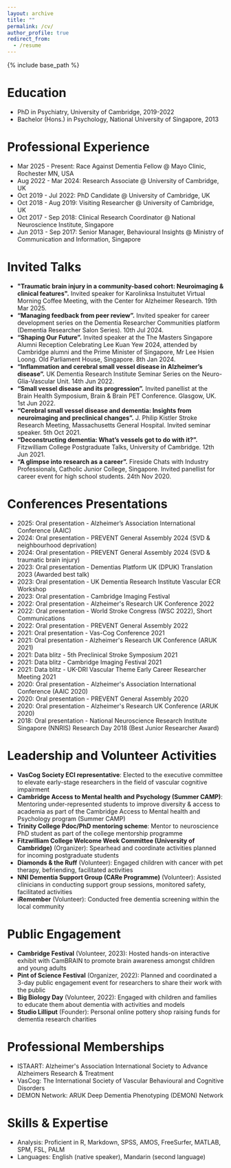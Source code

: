 ```yaml
---
layout: archive
title: ""
permalink: /cv/
author_profile: true
redirect_from:
  - /resume
---
```


{% include base_path %}



Education
======
* PhD in Psychiatry, University of Cambridge, 2019-2022
* Bachelor (Hons.) in Psychology, National University of Singapore, 2013


Professional Experience
======
* Mar 2025 - Present:   Race Against Dementia Fellow @ Mayo Clinic, Rochester MN, USA
* Aug 2022 - Mar 2024:  Research Associate @ University of Cambridge, UK
* Oct 2019 - Jul 2022:  PhD Candidate @ University of Cambridge, UK
* Oct 2018 - Aug 2019:  Visiting Researcher @ University of Cambridge, UK
* Oct 2017 - Sep 2018:  Clinical Research Coordinator @ National Neuroscience Institute, Singapore
* Jun 2013 - Sep 2017:  Senior Manager, Behavioural Insights @ Ministry of Communication and Information, Singapore


Invited Talks
======
* **"Traumatic brain injury in a community-based cohort: Neuroimaging & clinical features".** Invited speaker for Karolinksa Instuitutet Virtual Morning Coffee Meeting, with the Center for Alzheimer Research. 19th Mar 2025.
* **“Managing feedback from  peer review”.** Invited speaker for career development series on the Dementia Researcher Communities platform (Dementia Researcher Salon Series). 10th Jul 2024.
* **“Shaping Our Future”.** Invited speaker at the The Masters Singapore Alumni Reception Celebrating Lee Kuan Yew 2024, attended by Cambridge alumni and the Prime Minister of Singapore, Mr Lee Hsien Loong. Old Parliament House, Singapore. 8th Jan 2024.
* **“Inflammation and cerebral small vessel disease in Alzheimer’s disease”.** UK Dementia Research Institute Seminar Series on the Neuro-Glia-Vascular Unit. 14th Jun 2022.
* **“Small vessel disease and its progression”.** Invited panellist at the Brain Health Symposium, Brain & Brain PET Conference. Glasgow, UK. 1st Jun 2022.
* **“Cerebral small vessel disease and dementia: Insights from neuroimaging and preclinical changes”.** J. Philip Kistler Stroke Research Meeting, Massachusetts General Hospital. Invited seminar speaker. 5th Oct 2021.  
* **“Deconstructing dementia: What’s vessels got to do with it?”.** Fitzwilliam College Postgraduate Talks, University of Cambridge. 12th Jun 2021.
* **“A glimpse into research as a career”.** Fireside Chats with Industry Professionals, Catholic Junior College, Singapore. Invited panellist for career event for high school students. 24th Nov 2020.


Conferences Presentations	
======
* 2025: Oral presentation - Alzheimer’s Association International Conference (AAIC)
* 2024: Oral presentation - PREVENT General Assembly 2024 (SVD & neighbourhood deprivation)
* 2024: Oral presentation - PREVENT General Assembly 2024 (SVD & traumatic brain injury)
* 2023: Oral presentation - Dementias Platform UK (DPUK) Translation 2023 (Awarded best talk)
* 2023: Oral presentation - UK Dementia Research Institute Vascular ECR Workshop
* 2023: Oral presentation - Cambridge Imaging Festival
* 2022: Oral presentation - Alzheimer's Research UK Conference 2022
* 2022: Oral presentation - World Stroke Congress (WSC 2022), Short Communications
* 2022: Oral presentation - PREVENT General Assembly 2022 
* 2021: Oral presentation - Vas-Cog Conference 2021
* 2021: Oral presentation - Alzheimer's Research UK Conference (ARUK 2021) 
* 2021: Data blitz - 5th Preclinical Stroke Symposium 2021
* 2021: Data blitz - Cambridge Imaging Festival 2021
* 2021: Data blitz - UK-DRI Vascular Theme Early Career Researcher Meeting 2021
* 2020: Oral presentation - Alzheimer's Association International Conference (AAIC 2020)
* 2020: Oral presentation - PREVENT General Assembly 2020 
* 2020: Oral presentation - Alzheimer's Research UK Conference (ARUK 2020)
* 2018: Oral presentation - National Neuroscience Research Institute Singapore (NNRIS) Research Day 2018 (Best Junior Researcher Award)


<!-- Teaching
======
* Graduate: Co-supervising one MSc student from the University of Sheffield on MSc research project
* Undergraduate: Co-supervised three medical students from University of Cambridge on research projects
* Others: Supervising undergrads in program to improve access to academia for under-represented groups -->


Leadership and Volunteer Activities
======
* **VasCog Society ECI representative**: Elected to the executive committee to elevate early-stage researchers in the field of vascular cognitive impairment 
* **Cambridge Access to Mental health and Psychology (Summer CAMP)**: Mentoring under-represented students to improve diversity & access to academia as part of the Cambridge Access to Mental health and Psychology program (Summer CAMP)
* **Trinity College Pdoc/PhD mentoring scheme**: Mentor to neuroscience PhD student as part of the college mentorship programme
* **Fitzwilliam College Welcome Week Committee (University of Cambridge)** (Organizer): Spearhead and coordinate activities planned for incoming postgraduate students 
* **Diamonds & the Ruff** (Volunteer): Engaged children with cancer with pet therapy, befriending, facilitated activities
* **NNI Dementia Support Group (CARe Programme)** (Volunteer): Assisted clinicians in conducting support group sessions, monitored safety, facilitated activities
* **iRemember** (Volunteer): Conducted free dementia screening within the local community


Public Engagement
======
* **Cambridge Festival** (Volunteer, 2023): Hosted hands-on interactive exhibit with CamBRAIN to promote brain awareness amongst children and young adults
* **Pint of Science Festival** (Organizer, 2022): Planned and coordinated a 3-day public engagement event for researchers to share their work with the public 
* **Big Biology Day** (Volunteer, 2022): Engaged with children and families to educate them about dementia with activities and models 
* **Studio Lilliput** (Founder): Personal online pottery shop raising funds for dementia research charities 


Professional Memberships
======
* ISTAART: Alzheimer's Association International Society to Advance Alzheimers Research & Treatment
* VasCog: The International Society of Vascular Behavioural and Cognitive Disorders
* DEMON Network: ARUK Deep Dementia Phenotyping (DEMON) Network


Skills & Expertise
======
* Analysis: 	Proficient in R, Markdown, SPSS, AMOS, FreeSurfer, MATLAB, SPM, FSL, PALM
* Languages: 	English (native speaker), Mandarin (second language)


